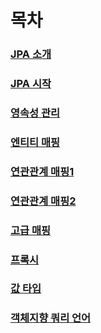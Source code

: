 # 목차

### [JPA 소개](01-JPA_소개/README.md)

### [JPA 시작](02-JPA_시작/README.md)

### [영속성 관리](03-영속성/README.md)

### [엔티티 매핑](04-엔티티_매핑/README.md)

### [연관관계 매핑1](05-연관관계_매핑1/README.md)

### [연관관계 매핑2](06-연관관계_매핑2/README.md)

### [고급 매핑](07-고급매핑/README.md)

### [프록시](08-프록시/README.md)

### [값 타입](09-값타입/README.md)

### [객체지향 쿼리 언어](10-JPQL/README.md)

[//]: # (## 실습)

[//]: # (### [웹 애플리케이션]&#40;01-JPA_소개/README.md&#41;)

[//]: # (### [스프링 데이터 JPA]&#40;01-JPA_소개/README.md&#41;)

[//]: # (### [웹 애플리케이션 영속성 관리]&#40;01-JPA_소개/README.md&#41;)

[//]: # (### [컬렉션과 부가 기능]&#40;01-JPA_소개/README.md&#41;)

[//]: # (### [고급 주제와 성능 최적화]&#40;01-JPA_소개/README.md&#41;)

[//]: # (### [트랜잭션과 락, 2차 캐시]&#40;01-JPA_소개/README.md&#41;)
